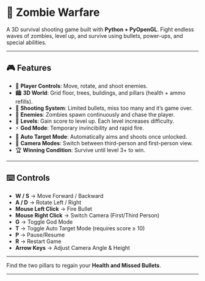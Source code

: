 # 🧟 Zombie Warfare

A 3D survival shooting game built with **Python + PyOpenGL**.
Fight endless waves of zombies, level up, and survive using bullets, power-ups, and special abilities.

---

## 🎮 Features

* 👤 **Player Controls**: Move, rotate, and shoot enemies.
* 🏙️ **3D World**: Grid floor, trees, buildings, and pillars (health + ammo refills).
* 🔫 **Shooting System**: Limited bullets, miss too many and it’s game over.
* 🧟 **Enemies**: Zombies spawn continuously and chase the player.
* 🚩 **Levels**: Gain score to level up. Each level increases difficulty.
* ⚡ **God Mode**: Temporary invincibility and rapid fire.
* 🎯 **Auto Target Mode**: Automatically aims and shoots once unlocked.
* 🎥 **Camera Modes**: Switch between third-person and first-person view.
* 🏆 **Winning Condition**: Survive until level 3+ to win.

---

## ⌨️ Controls

* **W / S** → Move Forward / Backward
* **A / D** → Rotate Left / Right
* **Mouse Left Click** → Fire Bullet
* **Mouse Right Click** → Switch Camera (First/Third Person)
* **G** → Toggle God Mode
* **T** → Toggle Auto Target Mode (requires score ≥ 10)
* **P** → Pause/Resume
* **R** → Restart Game
* **Arrow Keys** → Adjust Camera Angle & Height

---

Find the two pillars to regain your **Health and Missed Bullets**.

---
